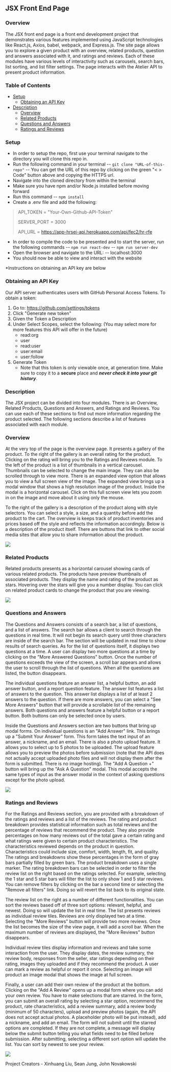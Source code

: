 ## JSX Front End Page
### **Overview**
The JSX front end page is a front end development project that demonstrates various features implemented using JavaScript technologies like React.js, Axios, babel, webpack, and Express.js. The site page allows you to explore a given product with an overview, related products, question and answers associated with it, and ratings and reviews. Each of these modules have various levels of interactivity such as carousels, search bars, list sorting, and list filter settings. The page interacts with the Atelier API to present product information.

### **Table of Contents**
- [Setup](#setup)
  - [Obtaining an API Key](#obtaining-an-API-Key)
- [Description](#description)
  - [Overview](#overview)
  - [Related Products](#related-products)
  - [Questions and Answers](#questions-and-answers)
  - [Ratings and Reviews](#ratings-and-reviews)

### **Setup**
- In order to setup the repo, first use your terminal navigate to the directory you will clone this repo in.
- Run the following command in your terminal
-- `git clone "URL-of-this-repo"`
-- You can get the URL of this repo by clicking on the green "< > Code" button above and copying the HTTPS url.
- Navigate into the cloned directory from within the terminal
- Make sure you have npm and/or Node.js installed before moving forward
- Run this command
-- `npm install`
- Create a .env file and add the following:

> API_TOKEN = "Your-Own-Github-API-Token"
>
> SERVER_PORT = 3000
>
> API_URL = https://app-hrsei-api.herokuapp.com/api/fec2/hr-rfe

- In order to compile the code to be presented and to start the server, run the following commands
-- `npm run react-dev`
-- `npm run server-dev`
- Open the browser and navigate to the URL:
-- localhost:3000
- You should now be able to view and interact with the website

*Instructions on obtaining an API key are below
### Obtaining an API Key

Our API server authenticates users with GitHub Personal Access Tokens. To obtain a token:

1.  Go to: https://github.com/settings/tokens
2.  Click "Generate new token"
3.  Given the Token a Description
4.  Under Select Scopes, select the following: (You may select more for more features this API will offer in the future)
    -   read:org
    -   user
    -   read:user
    -   user:email
    -   user:follow
5.  Generate Token
    -   Note that this token is  only viewable once, at generation time.  Make sure to copy it to a  **secure**  place and  _**never check it into your git history**_.

### **Description**
The JSX project can be divided into four modules. There is an Overview, Related Products, Questions and Answers, and Ratings and Reviews. You can use each of these sections to find out more information regarding the product selected. The following sections describe a list of features associated with each module.

### Overview
At the very top of the page is the overview page. It presents a gallery of the product. To the right of the gallery is an overall rating for the product. Clicking on the rating will bring you to the Ratings and Reviews module. To the left of the product is a list of thumbnails in a vertical carousel. Thumbnails can be selected to change the main image. They can also be scrolled through to view more. There is an expanded view option that allows you to view a full screen view of the image. The expanded view brings up a modal window that shows a high resolution image of the product. Inside the modal is a horizontal carousel. Click on this full screen view lets you zoom in on the image and move about it using only the mouse.

To the right of the gallery is a description of the product along with style selectors. You can select a style, a size, and a quantity before add the product to the cart. The overview is keeps track of product inventories and prices based off the style and reflects the information accordingly. Below is a description of the product itself. There are buttons that link to other social media sites that allow you to share information about the product.

![](./previews/Overview%20copy.gif)

### Related Products
Related products presents as a horizontal carousel showing cards of various related products. The products have preview thumbnails of associated products. They display the name and rating of the product as stars. Hovering over the stars will give you a number display. You can click on related product cards to change the product that you are viewing.

![](./previews/RelatedItems%20copy.gif)

### Questions and Answers
The Questions and Answers consists of a search bar, a list of questions, and a list of answers. The search bar allows a client to search through the questions in real time. It will not begin its search query until three characters are inside of the search bar. The section will be updated in real time to show results of search queries. As for the list of questions itself, it displays two questions at a time. A user can display two more questions at a time by clicking on the "More Answered Questions" button. Once the number of questions exceeds the view of the screen, a scroll bar appears and allows the user to scroll through the list of questions. When all the questions are listed, the button disappears.

The individual questions feature an answer list, a helpful button, an add answer button, and a report question feature. The answer list features a list of answers to the question. This answer list displays a list of at least 2 answers to the question. If there are more answers, you can select a "See More Answers" button that will provide a scrollable list of the remaining answers. Both questions and answers feature a helpful button or a report button. Both buttons can only be selected once by users.

Inside the Questions and Answers section are two buttons that bring up modal forms. On individual questions is an "Add Answer" link. This brings up a "Submit Your Answer" form. This form takes the text input of an answer, a nickname, and an email. There is also a photo upload feature. It allows you to select up to 5 photos to be uploaded. The upload feature allows you to preview the photos before submission (note that the API does not actually accept uploaded photo files and will not display them after the form is submitted. There is no image hosting). The "Add A Question +" button will bring up the "Ask A Question" modal. This modal accepts the same types of input as the answer modal in the context of asking questions except for the photo upload.

![](./previews/QuestionsAndAnswers%20copy.gif)

### Ratings and Reviews
For the Ratings and Reviews section, you are provided with a breakdown of the ratings and reviews and a list of the reviews. The rating and product breakdown provides statistical information such as total reviews and the percentage of reviews that recommend the product. They also provide percentages on how many reviews out of the total gave a certain rating and what ratings were given to certain product characteristics. The characteristics reviewed depends on the product in question. Characteristics could include size, comfort, width, length, fit, and quality. The ratings and breakdowns show these percentages in the form of gray bars partially filled by green bars. The product breakdown uses a single marker. The rating breakdown bars can be selected in order to filter the review list on the right based on the ratings selected. For example, selecting the 1 star and 5 star bars will filter the list to only show 1 and 5 star reviews. You can remove filters by clicking on the bar a second time or selecting the "Remove all filters" link. Doing so will revert the list back to its original state.

The review list on the right as a number of different functionalities. You can sort the reviews based off of three sort options: relevant, helpful, and newest. Doing so will update the list in real time. The list presents reviews as individual review tiles. Reviews are only displayed two at a time. Selecting the "More Reviews" button will provide two more reviews. Once the list becomes the size of the view page, it will add a scroll bar. When the maximum number of reviews are displayed, the "More Reviews" button disappears.

Individual review tiles display information and reviews and take some interaction from the user. They display dates, the review summary, the review body, responses from the seller, star ratings depending on their rating, images they uploaded and if they recommend the product. A user can mark a review as helpful or report it once. Selecting an image will product an image modal that shows the image at full screen.

Finally, a user can add their own review of the product at the bottom. Clicking on the "Add A Review" opens up a modal form where you can add your own review. You have to make selections that are starred. In the form, you can submit an overall rating by selecting a star option, recommend the product, rate characteristics, add a review summary, add a review body (minimum of 50 characters), upload and preview photos (again, the API does not accept actual photos. A placeholder photo will be put instead), add a nickname, and add an email. The form will not submit until the starred options are completed. If they are not complete, a message will display below the submit button telling you what fields need to be filled before submission. After submitting, selecting a different sort option will update the list. You can sort by newest to see your review.

![](./previews/RatingsAndReviews%20copy.gif)

Project Creators - Xinhuang Liu, Sean Jung, John Novakowski
